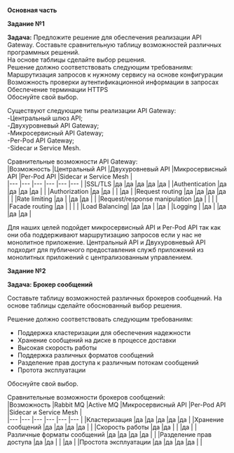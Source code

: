 **Основная часть**     
    
    
**Задание №1**    
   
**Задача:** Предложите решение для обеспечения реализации API Gateway. Составьте сравнительную таблицу возможностей различных программных решений.    
На основе таблицы сделайте выбор решения.    
Решение должно соответствовать следующим требованиям:   
Маршрутизация запросов к нужному сервису на основе конфигурации   
Возможность проверки аутентификационной информации в запросах   
Обеспечение терминации HTTPS   
Обоснуйте свой выбор.     
   
Существуют следующие типы реализации API Gateway:    
-Центральный шлюз API;   
-Двухуровневый API Gateway;   
-Микросервисный API Gateway;   
-Per-Pod API Gateway;    
-Sidecar и Service Mesh.   
    
Сравнительные возможности API Gateway:   
|Возможность |Центральный API |Двухуровневый API |Микросервисный API |Per-Pod API |Sidecar и Service Mesh |  
|--- |--- |--- |--- |--- |--- |
|SSL/TLS |да |да |да |да |да |
|Authentication |да |да |да |да | |
|Authorization |да |да | | |да |
|Request routing |да |да |да |да | |
|Rate limiting |да | |да |да | |
|Request/response manipulation |да | | | |
|Facade routing |да | | | |
|Load Balancing| |да |да | |да |
|Logging | |да | |да |да |да |
    
Для наших целей подойдет микросервисный API и Per-Pod API так как они оба поддерживают маршрутизацию запросов если у нас не монолитное приложение. Центральный API и Двухуровневый API подходит для публичного предоставления служб приложений из монолитных приложений с централизованным управлением.    

    
**Задание №2**    
   
**Задача: Брокер сообщений**

Составьте таблицу возможностей различных брокеров сообщений. На основе таблицы сделайте обоснованный выбор решения.

Решение должно соответствовать следующим требованиям:
- Поддержка кластеризации для обеспечения надежности
- Хранение сообщений на диске в процессе доставки
- Высокая скорость работы
- Поддержка различных форматов сообщений
- Разделение прав доступа к различным потокам сообщений
- Протота эксплуатации

Обоснуйте свой выбор.
    
Сравнительные возможности брокеров сообщений:   
|Возможность |Rabbit MQ |Active MQ |Микросервисный API |Per-Pod API |Sidecar и Service Mesh |  
|--- |--- |--- |--- |--- |--- |
|Кластеризация |да |да |да |да |да |
|Хранение сообщений |да |да |да |да | |
|Скорость работы |да |да | | |да |
|Различные форматы сообщений |да |да |да |да | |
|Разделение прав доступа |да |да | | |да |
|Простота эксплуатации |да |да |да |да | |
